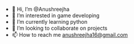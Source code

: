 - 👋 Hi, I’m @Anushreejha
- 👀 I’m interested in game developing
- 🌱 I’m currently learning python
- 💞️ I’m looking to collaborate on projects
- 📫 How to reach me anushreejha16@gmail.com

<!---
Anushreejha is a ✨ special ✨ repository because its `README.md` (this file) appears on your GitHub profile.
You can click the Preview link to take a look at your changes.
--->
